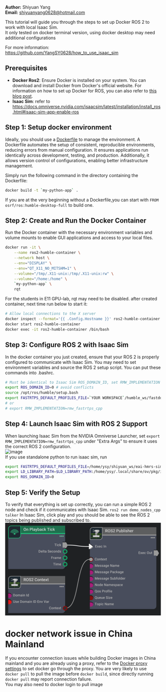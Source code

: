 **Author:** Shiyuan Yang  
**Email:** shiyuanyang0628@hotmail.com
 
This tutorial will guide you through the steps to set up Docker ROS 2 to work with local Isaac Sim.  
It only tested on docker terminal version, using docker desktop may need additional configurations

For more information: https://github.com/YangSY0628/how_to_use_isaac_sim

## Prerequisites

- **Docker Ros2**: Ensure Docker is installed on your system. You can download and install Docker from Docker's official website. For information on how to set up Docker for ROS, you can also refer to [this blog post](https://blog.csdn.net/zysss_/article/details/134125740?spm=1001.2101.3001.6661.1&utm_medium=distribute.pc_relevant_t0.none-task-blog-2%7Edefault%7EBlogCommendFromBaidu%7EPaidSort-1-134125740-blog-142616408.235%5Ev43%5Epc_blog_bottom_relevance_base4&depth_1-utm_source=distribute.pc_relevant_t0.none-task-blog-2%7Edefault%7EBlogCommendFromBaidu%7EPaidSort-1-134125740-blog-142616408.235%5Ev43%5Epc_blog_bottom_relevance_base4&utm_relevant_index=1).
- **Isaac Sim**: refer to https://docs.omniverse.nvidia.com/isaacsim/latest/installation/install_ros.html#isaac-sim-app-enable-ros

## Step 1: Setup docker environment 

Ideally, you should use a [Dockerfile](https://github.com/MohismLab/MohismLab_HomePage/tree/main/isaac_sim) to manage the environment. A Dockerfile automates the setup of consistent, reproducible environments, reducing errors from manual configuration. It ensures applications run identically across development, testing, and production. Additionally, it allows version control of configurations, enabling better infrastructure management.

Simply run the following command in the directory containing the Dockerfile:
```bash
docker build -t `my-python-app` .
```
If you are at the very beginning without a Dockerfile,you can start with `FROM osrf/ros:humble-desktop-full` to build one.

## Step 2: Create and Run the Docker Container

Run the Docker container with the necessary environment variables and volume mounts to enable GUI applications and access to your local files.

```bash
docker run -it \
    --name ros2-humble-container \
    --network host \
    --env="DISPLAY" \
    --env="QT_X11_NO_MITSHM=1" \
    --volume="/tmp/.X11-unix:/tmp/.X11-unix:rw" \
    --volume="/home:/home" \
    `my-python-app` \
    rqt 
```  
For the students in E11 GPU-lab, rqt may need to be disabled.
after created container, next time run below to start it:
```bash
# Allow local connections to the X server
docker inspect --format='{{ .Config.Hostname }}' ros2-humble-container
docker start ros2-humble-container
docker exec -it ros2-humble-container /bin/bash
```
## Step 3: Configure ROS 2 with Isaac Sim
In the docker container you just created, ensure that your ROS 2 is properly configured to communicate with Isaac Sim. You may need to set environment variables and source the ROS 2 setup script. You can put these commands into .bashrc.

```bash
# Must be identical to Isaac Sim ROS_DOMAIN_ID, set RMW_IMPLEMENTATION for Isaac Sim ros2 bridge
export ROS_DOMAIN_ID=0 # avoid conflicts
source /opt/ros/humble/setup.bash
export FASTRTPS_DEFAULT_PROFILES_FILE=`YOUR WORKSPACE`/humble_ws/fastdds.xml 
# or 
# export RMW_IMPLEMENTATION=rmw_fastrtps_cpp
```

## Step 4: Launch Isaac Sim with ROS 2 Support
When launching Isaac Sim from the NVIDIA Omniverse Launcher, set `export RMW_IMPLEMENTATION=rmw_fastrtps_cpp` under "Extra Args" to ensure it uses the correct ROS 2 configuration.  
![image](images/Screenshot%20from%202024-12-03%2016-53-35.png)  
If you use standalone python to run isaac sim, run
```bash
export FASTRTPS_DEFAULT_PROFILES_FILE=/home/ysy/shiyuan_ws/eai-hmrs-simulator/humble_ws/fastdds.xml
export LD_LIBRARY_PATH=$LD_LIBRARY_PATH:/home/ysy/.local/share/ov/pkg/isaac-sim-4.2.0/exts/omni.isaac.ros2_bridge/humble/lib
export ROS_DOMAIN_ID=0
```
## Step 5: Verify the Setup
To verify that everything is set up correctly, you can run a simple ROS 2 node and check if it communicates with Isaac Sim.
`ros2 run demo_nodes_cpp talker`
In Isaac Sim, click play and you should be able to see the ROS 2 topics being published and subscribed to. 
![image](images/tutorial_ros2_publisher.png)  
  
# docker network issue in China Mainland
If you encounter connection issues while building Docker images in China mainland and you are already using a proxy, refer to the [Docker proxy settings](https://docs.docker.com/engine/daemon/proxy/#daemon-configuration) to set docker go through the proxy.
You are very likely to use `docker pull` to pull the image before `docker build`, since directly running `docker pull` may report connection faliure.  
You may also need to docker login to pull image 

